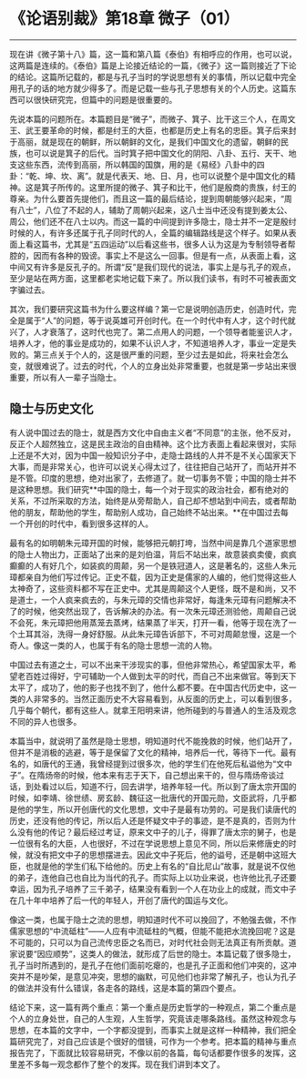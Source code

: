# 《论语别裁》第18章 微子（01）

------

现在讲《微子第十八》篇，这一篇和第八篇《泰伯》有相呼应的作用，也可以说，这两篇是连续的。《泰伯》篇是上论接近结论的一篇，《微子》这一篇则接近了下论的结论。这篇所记载的，都是与孔子当时的学说思想有关的事情，所以记载中完全用孔子的话的地方就少得多了。而是记载一些与孔子思想有关的个人历史。这篇东西可以很快研究完，但篇中的问题是很重要的。

先说本篇的问题所在。本篇题目是“微子”，而微子、箕子、比干这三个人，在周文王、武王要革命的时候，都是纣王的大臣，也都是历史上有名的忠臣。箕子后来封于高丽，就是现在的朝鲜，所以朝鲜的文化，是我们中国文化的遗留，朝鲜的民族，也可以说是箕子的后代。当时箕子把中国文化的阴阳、八卦、五行、天干、地支这些东西，流传到高丽，所以韩国的国旗，用的是《易经》八卦中的四卦：“乾、坤、坎、离”。就是代表天、地、日、月，也可以说整个是中国文化的精神。这是箕子所传的。这里所提的微子、箕子和比干，他们是殷商的贵族，纣王的尊亲。为什么要首先提他们，而且这一篇的最后结论，提到周朝能够兴起来，“周有八士”，八位了不起的人，辅助了周朝兴起来，这八士当中还没有提到姜太公、周公，他们还不在八士以内。而这一篇的中间提到许多隐士，隐士并不一定是殷纣时候的人，有许多还属于孔子同时代的人，全篇的编辑路线是这个样子。如果从表面上看这篇书，尤其是“五四运动”以后看这些书，很多人认为这是为专制领导者帮腔的，因而有各种的毁谤。事实上不是这么一回事。但是有一点，从表面上看，这中间又有许多是反孔子的。所谓“反”是我们现代的说法，事实上是与孔子的观点，至少是站在两方面，这里都老实地记载下来了。所以我们读书，有时不可被表面文字骗过去。

其次，我们要研究这篇书为什么要这样编？第一它是说明创造历史，创造时代，完全是属于“人”的问题，等于说英雄可开创时代。在一个时代中有人才，这个时代就兴了，人才衰落了，这时代也完了。第二点用人的问题，一个领导者能鉴识人才，培养人才，他的事业是成功的，如果不认识人才，不知道培养人才，事业一定是失败的。第三点关于个人的，这是很严重的问题，至少过去是如此，将来社会怎么变，就很难说了。过去的时代，个人的立身出处非常重要，也就是第一步站出来很重要，所以有人一辈子当隐士。

## 隐士与历史文化

有人说中国过去的隐士，就是西方文化中自由主义者“不同意”的主张，他不反对，反正个人超然独立，这是民主政治的自由精神。这个比方表面上看起来很对，实际上还是不大对，因为中国一般知识分子中，走隐士路线的人并不是不关心国家天下大事，而是非常关心，也许可以说关心得太过了，往往把自己站开了，而站开并不是不管。印度的思想，绝对出家了，去修道了。就一切事务不管；中国的隐士并不是这种思想。我们研究**中国的隐士，每一个对于现实的政治社会，都有绝对的关系，不过所采取的方法，始终是从旁帮助人，自己却不想站到中间去，或者帮助他的朋友，帮助他的学生，帮助别人成功，自己始终不站出来。**在中国过去每一个开创的时代中，看到很多这样的人。

最有名的如明朝朱元璋开国的时候，能够把元朝打垮，当然中间是靠几个道家思想的隐士人物出力，正面站了出来的是刘伯温，背后不站出来，故意装疯卖傻，疯疯癫癫的人有好几个，如装疯的周颠，另一个是铁冠道人，这是著名的，这些人朱元璋都亲自为他们写过传记。正史不载，因为正史是儒家的人编的，他们觉得这些人太神奇了，这些资料都不写在正史中。尤其是周颠这个人更怪，既不是和尚，又不是道士，一个人疯来疯去的，与朱元璋的交情也非常好，每逢朱元璋有问题解决不了的时候，他突然出现了，告诉解决的办法。有一次朱元璋还测验他，周颠自己说不会死，朱元璋把他用蒸笼去蒸烤，结果蒸了半天，打开一看，他等于现在洗了一个土耳其浴，洗得一身好舒服。从此朱元璋告诉部下，不可对周颠怠慢，这是一个奇人。像这一类的人，也属于有名的隐士思想一流的人物。

中国过去有道之士，可以不出来干涉现实的事，但他非常热心，希望国家太平，希望老百姓过得好，宁可辅助一个人做到太平的时代，而自己不出来做官。等到天下太平了，成功了，他的影子也找不到了，他什么都不要。在中国古代历史中，这一类的人非常多的。当然正面历史不大容易看到，从反面的历史上，可以看到很多，几乎每个朝代，都有这些人。就拿王阳明来讲，他所碰到的与普通人的生活及观念不同的异人也很多。

本篇当中，就说明了虽然是隐士思想，明知道时代不能挽救的时候，他们站开了，但并不是消极的逃避，等于是保留了文化的精神，培养后一代，等待下一代。最有名的，如唐代的王通，我曾经提到过很多次，他的学生们在他死后私谥他为“文中子”。在隋炀帝的时候，他本来有志于天下，自己想出来干的，但与隋炀帝谈过话，到处看过以后，知道不行，回去讲学，培养年轻一代。所以到了唐太宗开国的时候，如李靖、徐世绩、房玄龄、魏征这一批唐代的开国元勋，文臣武将，几乎都是他的学生，所以开创唐代的文化思想，文中子是最有功劳的。可是我们读唐代的历史，还没有他的传记，所以后人还是怀疑文中子的事迹，是不是真的，否则为什么没有他的传记？最后经过考证，原来文中子的儿子，得罪了唐太宗的舅子，也是一位很有名的大臣，人也很好，不过在学说思想上意见不同，所以后来修唐史的时候，就没有把文中子的思想摆进去。因此文中子死后，他的谥号，还是朝中这班大臣，也就是他的学生们私下给他的。历史上有名的“自比尼山”故事，就是说不仅他的弟子，连他自己也自比为当代的孔子。而实际上以功业来说，也许他比孔子还要幸运，因为孔子培养了三千弟子，结果没有看到一个人在功业上的成就，而文中子在几十年中培养了后一代的年轻人，开创了唐代的国运与文化。

像这一类，也属于隐士之流的思想，明知道时代不可以挽回了，不勉强去做，不作儒家思想的“中流砥柱”——人应有中流砥柱的气概，但能不能把水流挽回呢？这是不可能的，只可以为自己流传忠臣之名而已，对时代社会则无法真正有所贡献。道家说要“因应顺势”，这类人的做法，就形成了后世的隐士。本篇记载了很多隐士，孔子当时所遇到的，是孔子在他们面前吃瘪的，也是孔子正面和他们冲突的，这冲突并不是吵架，是意见冲突，思想的幽默，可见他们也非常了解孔子，也认为孔子的做法并没有什么错误，各走各的路线，这是本篇的第四个要点。

结论下来，这一篇有两个重点：第一个重点是历史哲学的一种观点，第二个重点是个人的立身处世，自己的人生观，人生哲学，究竟该走哪条路线。虽然这种观念与思想，在本篇的文字中，一个字都没提到，而事实上就是这样一种精神，我们把全篇研究完了，对自己应该是个很好的借镜，可作为一个参考。把本篇的精神与重点报告完了，下面就比较容易研究，不像以前的各篇，每句话都要作很多的发挥，这里差不多每一观念都作了整个的发挥。现在我们讲到本文了。

